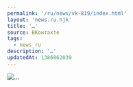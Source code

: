 ```yaml
---
permalink: '/ru/news/vk-819/index.html'
layout: 'news.ru.njk'
title: '…'
source: ВКонтакте
tags:
  - news_ru
description: '…'
updatedAt: 1386062039
---
```

![…](https://sun9-71.userapi.com/impf/0kN31LB2Bjr9RRuc2Grb998iCbiH8AunZsMXFA/ydd2SiiP764.jpg?size=493x281&quality=96&proxy=1&sign=fca5cb5c938e68b7cedd6bd3ac81525d&c_uniq_tag=9mYNFFYruC13sDqLpDNZZiChYrsXogiw_uHsIG0ZuXM&type=album)

